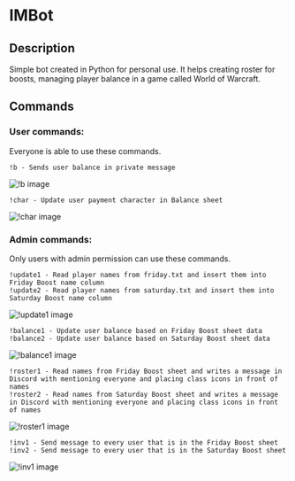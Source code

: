 # IMBot
## Description
Simple bot created in Python for personal use. 
It helps creating roster for boosts, managing player balance in a game called World of Warcraft.

## Commands

### User commands:
Everyone is able to use these commands.

```
!b - Sends user balance in private message
```
![!b image](https://i.imgur.com/Z7x1mB8.png)
```
!char - Update user payment character in Balance sheet
```
![!char image](https://i.imgur.com/QhuLmqp.png)

### Admin commands:
Only users with admin permission can use these commands.

```
!update1 - Read player names from friday.txt and insert them into Friday Boost name column
!update2 - Read player names from saturday.txt and insert them into Saturday Boost name column
```
![!update1 image](https://i.imgur.com/Uf8XC2s.png)


```
!balance1 - Update user balance based on Friday Boost sheet data
!balance2 - Update user balance based on Saturday Boost sheet data
```
![!balance1 image](https://i.imgur.com/TR0Divy.png)

```
!roster1 - Read names from Friday Boost sheet and writes a message in Discord with mentioning everyone and placing class icons in front of names
!roster2 - Read names from Saturday Boost sheet and writes a message in Discord with mentioning everyone and placing class icons in front of names
```
![!roster1 image](https://i.imgur.com/YqLoo9E.png)

```
!inv1 - Send message to every user that is in the Friday Boost sheet
!inv2 - Send message to every user that is in the Saturday Boost sheet
```
![!inv1 image](https://i.imgur.com/WQg0Kpb.png)
